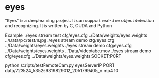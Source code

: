 # eyes
"Eyes" is a deeplearning project. It can support real-time object detection and recognizing. It is written by C, CUDA and Python

Example:
./eyes stream test cfg/eyes.cfg  ../Data/weights/eyes.weights ../Data/pic/test/ll.jpg
./eyes stream demo cfg/eyes.cfg  ../Data/weights/eyes.weights
./eyes stream demo cfg/eyes.cfg  ../Data/weights/eyes.weights ../Data/video/abc.mov
./eyes stream demo cfg/eyes.cfg  ../Data/weights/eyes.weights SOCKET:PORT

python scripts/testRemoteCam.py eyesServerIP PORT data/723524_535269319829012_2051799405_n.mp4 10
